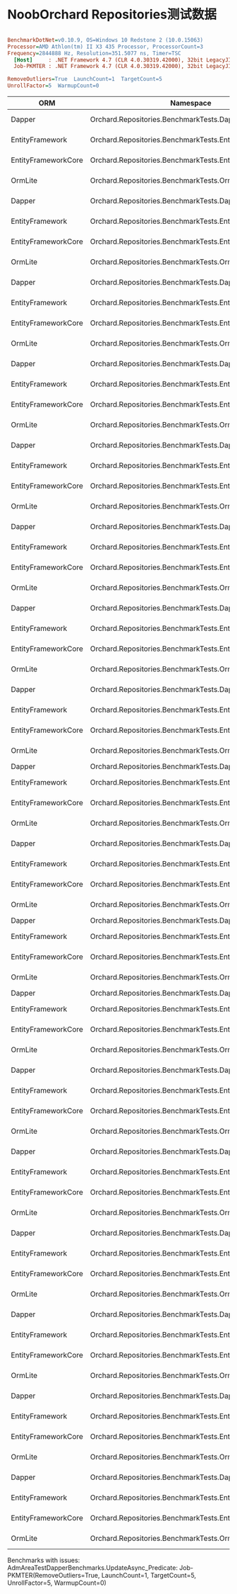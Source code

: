 # NoobOrchard Repositories测试数据

``` ini

BenchmarkDotNet=v0.10.9, OS=Windows 10 Redstone 2 (10.0.15063)
Processor=AMD Athlon(tm) II X3 435 Processor, ProcessorCount=3
Frequency=2844888 Hz, Resolution=351.5077 ns, Timer=TSC
  [Host]     : .NET Framework 4.7 (CLR 4.0.30319.42000), 32bit LegacyJIT-v4.7.2115.0 DEBUG
  Job-PKMTER : .NET Framework 4.7 (CLR 4.0.30319.42000), 32bit LegacyJIT-v4.7.2115.0

RemoveOutliers=True  LaunchCount=1  TargetCount=5  
UnrollFactor=5  WarmupCount=0  

```
 |                 ORM |                                               Namespace |                         Type |                   Method |         Mean |        Error |       StdDev |     Gen 0 |   Gen 1 |   Gen 2 | Allocated |
 |-------------------- |-------------------------------------------------------- |----------------------------- |------------------------- |-------------:|-------------:|-------------:|----------:|--------:|--------:|----------:|
 |              Dapper |              Orchard.Repositories.BenchmarkTests.Dapper |  AdmAreaTestDapperBenchmarks |              SingleAsync |     5.222 ms |     9.771 ms |     2.538 ms |  495.0000 |       - |       - |  145216 B |
 |     EntityFramework |     Orchard.Repositories.BenchmarkTests.EntityFramework |      AdmAreaTestEfBenchmarks |              SingleAsync |    69.395 ms |   151.930 ms |    39.463 ms |  580.0000 |       - |       - |  522811 B |
 | EntityFrameworkCore | Orchard.Repositories.BenchmarkTests.EntityFrameworkCore |  AdmAreaTestEfCoreBenchmarks |              SingleAsync |    23.595 ms |     4.948 ms |     1.285 ms | 1305.0000 | 25.0000 |       - |  466036 B |
 |             OrmLite |             Orchard.Repositories.BenchmarkTests.OrmLite | AdmAreaTestOrmLiteBenchmarks |              SingleAsync |    17.200 ms |     6.893 ms |     1.791 ms |  340.0000 |       - |       - |  104217 B |
 |              Dapper |              Orchard.Repositories.BenchmarkTests.Dapper |  AdmAreaTestDapperBenchmarks |    SingleAsync_Predicate |    49.764 ms |   106.038 ms |    27.543 ms |  542.5000 |  7.5000 |       - |  158272 B |
 |     EntityFramework |     Orchard.Repositories.BenchmarkTests.EntityFramework |      AdmAreaTestEfBenchmarks |    SingleAsync_Predicate |    78.195 ms |    45.407 ms |    11.794 ms |  640.0000 |       - |       - |  222696 B |
 | EntityFrameworkCore | Orchard.Repositories.BenchmarkTests.EntityFrameworkCore |  AdmAreaTestEfCoreBenchmarks |    SingleAsync_Predicate |    26.680 ms |    19.296 ms |     5.012 ms |  850.0000 |       - |       - |  251040 B |
 |             OrmLite |             Orchard.Repositories.BenchmarkTests.OrmLite | AdmAreaTestOrmLiteBenchmarks |    SingleAsync_Predicate |    19.889 ms |     8.954 ms |     2.326 ms |  375.0000 |       - |       - |  106068 B |
 |              Dapper |              Orchard.Repositories.BenchmarkTests.Dapper |  AdmAreaTestDapperBenchmarks |             GetListAsync |    16.467 ms |    42.442 ms |    11.024 ms |  522.5000 | 12.5000 |       - |  160638 B |
 |     EntityFramework |     Orchard.Repositories.BenchmarkTests.EntityFramework |      AdmAreaTestEfBenchmarks |             GetListAsync |   246.457 ms |   320.675 ms |    83.294 ms |  600.0000 |       - |       - |  218258 B |
 | EntityFrameworkCore | Orchard.Repositories.BenchmarkTests.EntityFrameworkCore |  AdmAreaTestEfCoreBenchmarks |             GetListAsync |    39.420 ms |    98.978 ms |    25.709 ms |  865.0000 |       - |       - |  259332 B |
 |             OrmLite |             Orchard.Repositories.BenchmarkTests.OrmLite | AdmAreaTestOrmLiteBenchmarks |             GetListAsync |    61.609 ms |    76.550 ms |    19.884 ms |  300.0000 |       - |       - |   89072 B |
 |              Dapper |              Orchard.Repositories.BenchmarkTests.Dapper |  AdmAreaTestDapperBenchmarks |      GetPaggingListAsync |    18.300 ms |    69.239 ms |    17.984 ms |  427.5000 | 25.0000 |       - |  196131 B |
 |     EntityFramework |     Orchard.Repositories.BenchmarkTests.EntityFramework |      AdmAreaTestEfBenchmarks |      GetPaggingListAsync |   199.388 ms |   232.048 ms |    60.274 ms |  640.0000 |       - |       - |  278236 B |
 | EntityFrameworkCore | Orchard.Repositories.BenchmarkTests.EntityFrameworkCore |  AdmAreaTestEfCoreBenchmarks |      GetPaggingListAsync |    23.863 ms |    29.003 ms |     7.533 ms |  930.0000 |       - |       - |  284875 B |
 |             OrmLite |             Orchard.Repositories.BenchmarkTests.OrmLite | AdmAreaTestOrmLiteBenchmarks |      GetPaggingListAsync |    22.890 ms |    32.320 ms |     8.395 ms |  640.0000 |       - |       - |  219351 B |
 |              Dapper |              Orchard.Repositories.BenchmarkTests.Dapper |  AdmAreaTestDapperBenchmarks |                   Exists |   179.776 ms |   104.686 ms |    27.192 ms |  200.0000 |       - |       - |   91471 B |
 |     EntityFramework |     Orchard.Repositories.BenchmarkTests.EntityFramework |      AdmAreaTestEfBenchmarks |                   Exists | 1,375.812 ms | 1,949.946 ms |   506.491 ms |  640.0000 | 80.0000 | 80.0000 |  180123 B |
 | EntityFrameworkCore | Orchard.Repositories.BenchmarkTests.EntityFrameworkCore |  AdmAreaTestEfCoreBenchmarks |                   Exists |   183.287 ms |    24.327 ms |     6.319 ms |  320.0000 |       - |       - |  106183 B |
 |             OrmLite |             Orchard.Repositories.BenchmarkTests.OrmLite | AdmAreaTestOrmLiteBenchmarks |                   Exists | 1,676.501 ms | 4,130.955 ms | 1,073.000 ms |  200.0000 |       - |       - |   70864 B |
 |              Dapper |              Orchard.Repositories.BenchmarkTests.Dapper |  AdmAreaTestDapperBenchmarks |              ExistsAsync |   210.169 ms |   160.472 ms |    41.682 ms |  200.0000 |       - |       - |  103884 B |
 |     EntityFramework |     Orchard.Repositories.BenchmarkTests.EntityFramework |      AdmAreaTestEfBenchmarks |              ExistsAsync |   798.955 ms |   948.635 ms |   246.404 ms |  600.0000 |       - |       - |  193212 B |
 | EntityFrameworkCore | Orchard.Repositories.BenchmarkTests.EntityFrameworkCore |  AdmAreaTestEfCoreBenchmarks |              ExistsAsync |   332.897 ms |   479.104 ms |   124.446 ms |  400.0000 |       - |       - |  123085 B |
 |             OrmLite |             Orchard.Repositories.BenchmarkTests.OrmLite | AdmAreaTestOrmLiteBenchmarks |              ExistsAsync |   438.546 ms |   341.223 ms |    88.631 ms |  200.0000 |       - |       - |   85960 B |
 |              Dapper |              Orchard.Repositories.BenchmarkTests.Dapper |  AdmAreaTestDapperBenchmarks |              InsertAsync |     5.672 ms |    11.353 ms |     2.949 ms |  312.5000 |       - |       - |   83638 B |
 |     EntityFramework |     Orchard.Repositories.BenchmarkTests.EntityFramework |      AdmAreaTestEfBenchmarks |              InsertAsync |   113.387 ms |   236.521 ms |    61.436 ms |  360.0000 |       - |       - |  156062 B |
 | EntityFrameworkCore | Orchard.Repositories.BenchmarkTests.EntityFrameworkCore |  AdmAreaTestEfCoreBenchmarks |              InsertAsync |    12.890 ms |    18.304 ms |     4.754 ms | 1285.0000 |  7.5000 |       - |  364616 B |
 |             OrmLite |             Orchard.Repositories.BenchmarkTests.OrmLite | AdmAreaTestOrmLiteBenchmarks |              InsertAsync |   119.580 ms |   249.394 ms |    64.779 ms |  220.0000 |       - |       - |   78402 B |
 |              Dapper |              Orchard.Repositories.BenchmarkTests.Dapper |  AdmAreaTestDapperBenchmarks |      InsertAndGetIdAsync |    17.067 ms |    44.004 ms |    11.430 ms |  300.0000 |       - |       - |   83700 B |
 |     EntityFramework |     Orchard.Repositories.BenchmarkTests.EntityFramework |      AdmAreaTestEfBenchmarks |      InsertAndGetIdAsync |   200.090 ms |   406.189 ms |   105.506 ms |  400.0000 |       - |       - |  157652 B |
 | EntityFrameworkCore | Orchard.Repositories.BenchmarkTests.EntityFrameworkCore |  AdmAreaTestEfCoreBenchmarks |      InsertAndGetIdAsync |    15.489 ms |     5.974 ms |     1.552 ms |  785.0000 |       - |       - |  234603 B |
 |             OrmLite |             Orchard.Repositories.BenchmarkTests.OrmLite | AdmAreaTestOrmLiteBenchmarks |      InsertAndGetIdAsync |   145.081 ms |   164.628 ms |    42.761 ms |  200.0000 |       - |       - |   81378 B |
 |              Dapper |              Orchard.Repositories.BenchmarkTests.Dapper |  AdmAreaTestDapperBenchmarks |          InsertListAsync |     3.415 ms |     7.305 ms |     1.897 ms |  342.5000 |       - |       - |   91035 B |
 |     EntityFramework |     Orchard.Repositories.BenchmarkTests.EntityFramework |      AdmAreaTestEfBenchmarks |          InsertListAsync |   217.096 ms |   461.867 ms |   119.968 ms |  360.0000 |       - |       - |  155597 B |
 | EntityFrameworkCore | Orchard.Repositories.BenchmarkTests.EntityFrameworkCore |  AdmAreaTestEfCoreBenchmarks |          InsertListAsync |     7.874 ms |     8.183 ms |     2.125 ms | 1307.5000 |  7.5000 |       - |  366834 B |
 |             OrmLite |             Orchard.Repositories.BenchmarkTests.OrmLite | AdmAreaTestOrmLiteBenchmarks |          InsertListAsync |    60.788 ms |   161.456 ms |    41.938 ms |  260.0000 |       - |       - |   80475 B |
 |              Dapper |              Orchard.Repositories.BenchmarkTests.Dapper |  AdmAreaTestDapperBenchmarks |              UpdateAsync |     7.895 ms |    10.277 ms |     2.669 ms |  542.5000 |       - |       - |  148998 B |
 |     EntityFramework |     Orchard.Repositories.BenchmarkTests.EntityFramework |      AdmAreaTestEfBenchmarks |              UpdateAsync |   236.543 ms |   280.997 ms |    72.988 ms |  800.0000 |       - |       - |  253718 B |
 | EntityFrameworkCore | Orchard.Repositories.BenchmarkTests.EntityFrameworkCore |  AdmAreaTestEfCoreBenchmarks |              UpdateAsync |    21.721 ms |    21.361 ms |     5.548 ms | 1910.0000 |  5.0000 |       - |  538280 B |
 |             OrmLite |             Orchard.Repositories.BenchmarkTests.OrmLite | AdmAreaTestOrmLiteBenchmarks |              UpdateAsync |   146.977 ms |   204.217 ms |    53.045 ms |  300.0000 |       - |       - |  103508 B |
 |              Dapper |              Orchard.Repositories.BenchmarkTests.Dapper |  AdmAreaTestDapperBenchmarks |    UpdateAsync_Predicate |           NA |           NA |           NA |       N/A |     N/A |     N/A |       N/A |
 |     EntityFramework |     Orchard.Repositories.BenchmarkTests.EntityFramework |      AdmAreaTestEfBenchmarks |    UpdateAsync_Predicate |   546.597 ms |   587.122 ms |   152.503 ms |  640.0000 |       - |       - |  222674 B |
 | EntityFrameworkCore | Orchard.Repositories.BenchmarkTests.EntityFrameworkCore |  AdmAreaTestEfCoreBenchmarks |    UpdateAsync_Predicate |   288.537 ms | 1,410.696 ms |   366.423 ms | 1000.0000 |       - |       - |  352010 B |
 |             OrmLite |             Orchard.Repositories.BenchmarkTests.OrmLite | AdmAreaTestOrmLiteBenchmarks |    UpdateAsync_Predicate |   214.544 ms |   102.401 ms |    26.598 ms |  200.0000 |       - |       - |   87863 B |
 |              Dapper |              Orchard.Repositories.BenchmarkTests.Dapper |  AdmAreaTestDapperBenchmarks |              DeleteAsync |     5.642 ms |     7.280 ms |     1.891 ms |  375.0000 |       - |       - |   99594 B |
 |     EntityFramework |     Orchard.Repositories.BenchmarkTests.EntityFramework |      AdmAreaTestEfBenchmarks |              DeleteAsync |   571.015 ms |   893.768 ms |   232.153 ms |  600.0000 |       - |       - |  180973 B |
 | EntityFrameworkCore | Orchard.Repositories.BenchmarkTests.EntityFrameworkCore |  AdmAreaTestEfCoreBenchmarks |              DeleteAsync |   150.032 ms |   173.904 ms |    45.171 ms |  400.0000 |       - |       - |  110533 B |
 |             OrmLite |             Orchard.Repositories.BenchmarkTests.OrmLite | AdmAreaTestOrmLiteBenchmarks |              DeleteAsync |   224.624 ms |   224.284 ms |    58.257 ms |  280.0000 |       - |       - |  105484 B |
 |              Dapper |              Orchard.Repositories.BenchmarkTests.Dapper |  AdmAreaTestDapperBenchmarks |           DeleteAsync_Id |     5.192 ms |     4.055 ms |     1.053 ms |  378.7500 |       - |       - |  100910 B |
 |     EntityFramework |     Orchard.Repositories.BenchmarkTests.EntityFramework |      AdmAreaTestEfBenchmarks |           DeleteAsync_Id |   187.052 ms |   478.306 ms |   124.238 ms |  600.0000 |       - |       - |  181545 B |
 | EntityFrameworkCore | Orchard.Repositories.BenchmarkTests.EntityFrameworkCore |  AdmAreaTestEfCoreBenchmarks |           DeleteAsync_Id |   222.702 ms |   380.497 ms |    98.833 ms |  400.0000 |       - |       - |  111584 B |
 |             OrmLite |             Orchard.Repositories.BenchmarkTests.OrmLite | AdmAreaTestOrmLiteBenchmarks |           DeleteAsync_Id |   182.045 ms |   262.445 ms |    68.169 ms |  260.0000 |       - |       - |   80556 B |
 |              Dapper |              Orchard.Repositories.BenchmarkTests.Dapper |  AdmAreaTestDapperBenchmarks |    DeleteAsync_Predicate |     8.543 ms |    10.605 ms |     2.755 ms |  420.0000 |       - |       - |  111340 B |
 |     EntityFramework |     Orchard.Repositories.BenchmarkTests.EntityFramework |      AdmAreaTestEfBenchmarks |    DeleteAsync_Predicate |   195.564 ms |   238.900 ms |    62.053 ms |  680.0000 |       - |       - |  221327 B |
 | EntityFrameworkCore | Orchard.Repositories.BenchmarkTests.EntityFrameworkCore |  AdmAreaTestEfCoreBenchmarks |    DeleteAsync_Predicate |   251.499 ms |   256.685 ms |    66.673 ms |  680.0000 |       - |       - |  221889 B |
 |             OrmLite |             Orchard.Repositories.BenchmarkTests.OrmLite | AdmAreaTestOrmLiteBenchmarks |    DeleteAsync_Predicate |   134.958 ms |   250.343 ms |    65.026 ms |  200.0000 |       - |       - |   84276 B |
 |              Dapper |              Orchard.Repositories.BenchmarkTests.Dapper |  AdmAreaTestDapperBenchmarks |               CountAsync |   192.320 ms |   112.287 ms |    29.166 ms |  200.0000 |       - |       - |  103227 B |
 |     EntityFramework |     Orchard.Repositories.BenchmarkTests.EntityFramework |      AdmAreaTestEfBenchmarks |               CountAsync |   211.132 ms |   121.751 ms |    31.624 ms |  600.0000 |       - |       - |  194469 B |
 | EntityFrameworkCore | Orchard.Repositories.BenchmarkTests.EntityFrameworkCore |  AdmAreaTestEfCoreBenchmarks |               CountAsync |   575.471 ms |   635.339 ms |   165.027 ms |  400.0000 |       - |       - |  121073 B |
 |             OrmLite |             Orchard.Repositories.BenchmarkTests.OrmLite | AdmAreaTestOrmLiteBenchmarks |               CountAsync |   320.283 ms |   225.063 ms |    58.459 ms |  200.0000 |       - |       - |   84025 B |
 |              Dapper |              Orchard.Repositories.BenchmarkTests.Dapper |  AdmAreaTestDapperBenchmarks |     CountAsync_Predicate |   170.928 ms |    79.178 ms |    20.566 ms |  200.0000 |       - |       - |  104206 B |
 |     EntityFramework |     Orchard.Repositories.BenchmarkTests.EntityFramework |      AdmAreaTestEfBenchmarks |     CountAsync_Predicate |   176.971 ms |    33.307 ms |     8.651 ms |  600.0000 |       - |       - |  194750 B |
 | EntityFrameworkCore | Orchard.Repositories.BenchmarkTests.EntityFrameworkCore |  AdmAreaTestEfCoreBenchmarks |     CountAsync_Predicate |   257.905 ms |   283.636 ms |    73.673 ms |  400.0000 |       - |       - |  123702 B |
 |             OrmLite |             Orchard.Repositories.BenchmarkTests.OrmLite | AdmAreaTestOrmLiteBenchmarks |     CountAsync_Predicate |   344.396 ms |   276.617 ms |    71.850 ms |  200.0000 |       - |       - |   86609 B |
 |              Dapper |              Orchard.Repositories.BenchmarkTests.Dapper |  AdmAreaTestDapperBenchmarks |           LongCountAsync |   181.132 ms |    19.270 ms |     5.005 ms |  200.0000 |       - |       - |  101997 B |
 |     EntityFramework |     Orchard.Repositories.BenchmarkTests.EntityFramework |      AdmAreaTestEfBenchmarks |           LongCountAsync |   164.798 ms |    65.462 ms |    17.003 ms |  520.0000 |       - |       - |  191853 B |
 | EntityFrameworkCore | Orchard.Repositories.BenchmarkTests.EntityFrameworkCore |  AdmAreaTestEfCoreBenchmarks |           LongCountAsync |   183.175 ms |   126.324 ms |    32.812 ms |  400.0000 |       - |       - |  122396 B |
 |             OrmLite |             Orchard.Repositories.BenchmarkTests.OrmLite | AdmAreaTestOrmLiteBenchmarks |           LongCountAsync |   491.729 ms |   293.564 ms |    76.252 ms |  200.0000 |       - |       - |   84277 B |
 |              Dapper |              Orchard.Repositories.BenchmarkTests.Dapper |  AdmAreaTestDapperBenchmarks | LongCountAsync_Predicate |   464.003 ms |   659.535 ms |   171.312 ms |  200.0000 |       - |       - |  103924 B |
 |     EntityFramework |     Orchard.Repositories.BenchmarkTests.EntityFramework |      AdmAreaTestEfBenchmarks | LongCountAsync_Predicate |   170.595 ms |    62.519 ms |    16.239 ms |  560.0000 |       - |       - |  195208 B |
 | EntityFrameworkCore | Orchard.Repositories.BenchmarkTests.EntityFrameworkCore |  AdmAreaTestEfCoreBenchmarks | LongCountAsync_Predicate |   262.972 ms |   343.698 ms |    89.274 ms |  400.0000 |       - |       - |  122704 B |
 |             OrmLite |             Orchard.Repositories.BenchmarkTests.OrmLite | AdmAreaTestOrmLiteBenchmarks | LongCountAsync_Predicate |   377.902 ms |   154.412 ms |    40.108 ms |  200.0000 |       - |       - |   86883 B |

Benchmarks with issues:
  AdmAreaTestDapperBenchmarks.UpdateAsync_Predicate: Job-PKMTER(RemoveOutliers=True, LaunchCount=1, TargetCount=5, UnrollFactor=5, WarmupCount=0)
